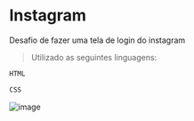 # Instagram
Desafio de fazer uma tela de login do instagram
>Utilizado as seguintes linguagens:
~~~html
HTML
~~~
~~~css
CSS
~~~~
![image](https://user-images.githubusercontent.com/51292573/201545671-f3dea068-3117-40f6-a5c3-f9f83c5ae0ca.png)

